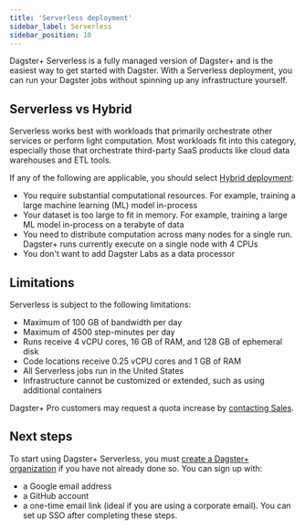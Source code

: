 ```yaml
---
title: 'Serverless deployment'
sidebar_label: Serverless
sidebar_position: 10
---
```


Dagster+ Serverless is a fully managed version of Dagster+ and is the easiest way to get started with Dagster. With a Serverless deployment, you can run your Dagster jobs without spinning up any infrastructure yourself.

## Serverless vs Hybrid

Serverless works best with workloads that primarily orchestrate other services or perform light computation. Most workloads fit into this category, especially those that orchestrate third-party SaaS products like cloud data warehouses and ETL tools.

If any of the following are applicable, you should select [Hybrid deployment](/dagster-plus/deployment/deployment-types/hybrid/):

- You require substantial computational resources. For example, training a large machine learning (ML) model in-process
- Your dataset is too large to fit in memory. For example, training a large ML model in-process on a terabyte of data
- You need to distribute computation across many nodes for a single run. Dagster+ runs currently execute on a single node with 4 CPUs
- You don't want to add Dagster Labs as a data processor

## Limitations

Serverless is subject to the following limitations:

- Maximum of 100 GB of bandwidth per day
- Maximum of 4500 step-minutes per day
- Runs receive 4 vCPU cores, 16 GB of RAM, and 128 GB of ephemeral disk
- Code locations receive 0.25 vCPU cores and 1 GB of RAM
- All Serverless jobs run in the United States
- Infrastructure cannot be customized or extended, such as using additional containers

Dagster+ Pro customers may request a quota increase by [contacting Sales](https://dagster.io/contact).

## Next steps

To start using Dagster+ Serverless, you must [create a Dagster+ organization](https://dagster.plus/signup) if you have not already done so. You can sign up with:
- a Google email address
- a GitHub account
- a one-time email link (ideal if you are using a corporate email). You can set up SSO after completing these steps.
